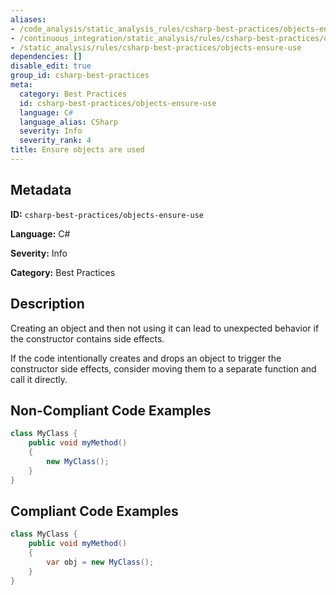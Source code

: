 ```yaml
---
aliases:
- /code_analysis/static_analysis_rules/csharp-best-practices/objects-ensure-use
- /continuous_integration/static_analysis/rules/csharp-best-practices/objects-ensure-use
- /static_analysis/rules/csharp-best-practices/objects-ensure-use
dependencies: []
disable_edit: true
group_id: csharp-best-practices
meta:
  category: Best Practices
  id: csharp-best-practices/objects-ensure-use
  language: C#
  language_alias: CSharp
  severity: Info
  severity_rank: 4
title: Ensure objects are used
---
```

<!--  SOURCED FROM https://github.com/DataDog/datadog-static-analyzer-rule-docs -->


## Metadata
**ID:** `csharp-best-practices/objects-ensure-use`

**Language:** C#

**Severity:** Info

**Category:** Best Practices

## Description
Creating an object and then not using it can lead to unexpected behavior if the constructor contains side effects.

If the code intentionally creates and drops an object to trigger the constructor side effects, consider moving them to a separate function and call it directly.

## Non-Compliant Code Examples
```csharp
class MyClass {
    public void myMethod()
    {
        new MyClass();
    }
}

```

## Compliant Code Examples
```csharp
class MyClass {
    public void myMethod()
    {
        var obj = new MyClass();
    }
}

```
